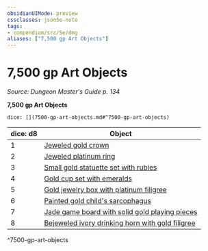 ```yaml
---
obsidianUIMode: preview
cssclasses: json5e-note
tags:
- compendium/src/5e/dmg
aliases: ["7,500 gp Art Objects"]
---
```

# 7,500 gp Art Objects
*Source: Dungeon Master's Guide p. 134* 

**7,500 gp Art Objects**

`dice: [](7500-gp-art-objects.md#^7500-gp-art-objects)`

| dice: d8 | Object |
|----------|--------|
| 1 | [Jeweled gold crown](5E2014官方资源/items/jeweled-gold-crown.md) |
| 2 | [Jeweled platinum ring](5E2014官方资源/items/jeweled-platinum-ring.md) |
| 3 | [Small gold statuette set with rubies](5E2014官方资源/items/small-gold-statuette-set-with-rubies.md) |
| 4 | [Gold cup set with emeralds](5E2014官方资源/items/gold-cup-set-with-emeralds.md) |
| 5 | [Gold jewelry box with platinum filigree](5E2014官方资源/items/gold-jewelry-box-with-platinum-filigree.md) |
| 6 | [Painted gold child's sarcophagus](5E2014官方资源/items/painted-gold-childs-sarcophagus.md) |
| 7 | [Jade game board with solid gold playing pieces](5E2014官方资源/items/jade-game-board-with-solid-gold-playing-pieces.md) |
| 8 | [Bejeweled ivory drinking horn with gold filigree](5E2014官方资源/items/bejeweled-ivory-drinking-horn-with-gold-filigree.md) |
^7500-gp-art-objects